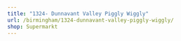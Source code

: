 ```yaml
---
title: "1324- Dunnavant Valley Piggly Wiggly"
url: /birmingham/1324-dunnavant-valley-piggly-wiggly/
shop: Supermarkt
---
```

